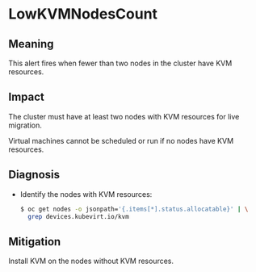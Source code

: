 # LowKVMNodesCount
<!--edited by apinnick Nov 2022-->

## Meaning

This alert fires when fewer than two nodes in the cluster have KVM resources.

## Impact

The cluster must have at least two nodes with KVM resources for live migration.

Virtual machines cannot be scheduled or run if no nodes have KVM resources.

## Diagnosis

- Identify the nodes with KVM resources:

  ```bash
  $ oc get nodes -o jsonpath='{.items[*].status.allocatable}' | \
    grep devices.kubevirt.io/kvm
  ```

## Mitigation

Install KVM on the nodes without KVM resources.